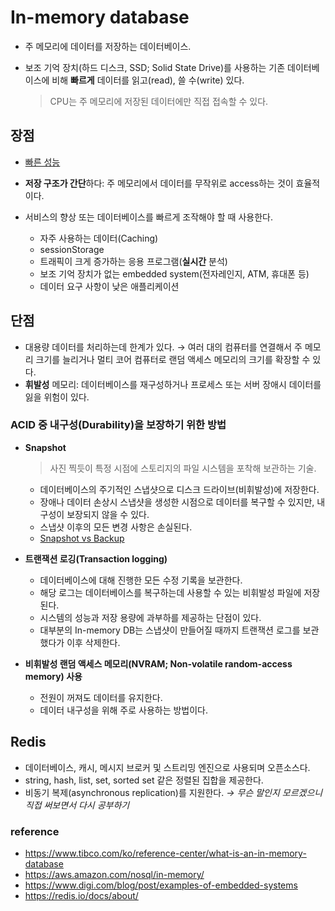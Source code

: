 # In-memory database

- 주 메모리에 데이터를 저장하는 데이터베이스.
- 보조 기억 장치(하드 디스크, SSD; Solid State Drive)를 사용하는 기존 데이터베이스에 비해 **빠르게** 데이터를 읽고(read), 쓸 수(write) 있다.

  > CPU는 주 메모리에 저장된 데이터에만 직접 접속할 수 있다.

## 장점

- [빠른 성능](https://2kindsofcs.tistory.com/40)
- **저장 구조가 간단**하다: 주 메모리에서 데이터를 무작위로 access하는 것이 효율적이다.
- 서비스의 향상 또는 데이터베이스를 빠르게 조작해야 할 때 사용한다.

  - 자주 사용하는 데이터(Caching)
  - sessionStorage
  - 트래픽이 크게 증가하는 응용 프로그램(**실시간** 분석)
  - 보조 기억 장치가 없는 embedded system(전자레인지, ATM, 휴대폰 등)
  - 데이터 요구 사항이 낮은 애플리케이션

## 단점

- 대용량 데이터를 처리하는데 한계가 있다. → 여러 대의 컴퓨터를 연결해서 주 메모리 크기를 늘리거나 멀티 코어 컴퓨터로 랜덤 액세스 메모리의 크기를 확장할 수 있다.
- **휘발성** 메모리: 데이터베이스를 재구성하거나 프로세스 또는 서버 장애시 데이터를 잃을 위험이 있다.

### ACID 중 내구성(Durability)을 보장하기 위한 방법

- **Snapshot**

  > 사진 찍듯이 특정 시점에 스토리지의 파일 시스템을 포착해 보관하는 기술.

  - 데이터베이스의 주기적인 스냅샷으로 디스크 드라이브(비휘발성)에 저장한다.
  - 장애나 데이터 손상시 스냅샷을 생성한 시점으로 데이터를 복구할 수 있지만, 내구성이 보장되지 않을 수 있다.
  - 스냅샷 이후의 모든 변경 사항은 손실된다.
  - [Snapshot vs Backup](https://library.gabia.com/contents/infrahosting/8976/)

- **트랜잭션 로깅(Transaction logging)**

  - 데이터베이스에 대해 진행한 모든 수정 기록을 보관한다.
  - 해당 로그는 데이터베이스를 복구하는데 사용할 수 있는 비휘발성 파일에 저장된다.
  - 시스템의 성능과 저장 용량에 과부하를 제공하는 단점이 있다.
  - 대부분의 In-memory DB는 스냅샷이 만들어질 때까지 트랜잭션 로그를 보관했다가 이후 삭제한다.

- **비휘발성 랜덤 액세스 메모리(NVRAM; Non-volatile random-access memory) 사용**

  - 전원이 꺼져도 데이터를 유지한다.
  - 데이터 내구성을 위해 주로 사용하는 방법이다.

## Redis

- 데이터베이스, 캐시, 메시지 브로커 및 스트리밍 엔진으로 사용되며 오픈소스다.
- string, hash, list, set, sorted set 같은 정렬된 집합을 제공한다.
- 비동기 복제(asynchronous replication)를 지원한다. _→ 무슨 말인지 모르겠으니 직접 써보면서 다시 공부하기_

### reference

- https://www.tibco.com/ko/reference-center/what-is-an-in-memory-database
- https://aws.amazon.com/nosql/in-memory/
- https://www.digi.com/blog/post/examples-of-embedded-systems
- https://redis.io/docs/about/

